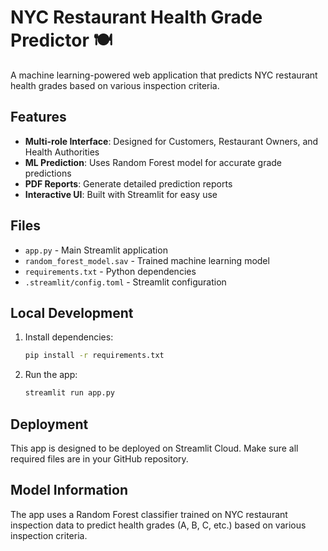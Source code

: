 # NYC Restaurant Health Grade Predictor 🍽️

A machine learning-powered web application that predicts NYC restaurant health grades based on various inspection criteria.

## Features

- **Multi-role Interface**: Designed for Customers, Restaurant Owners, and Health Authorities
- **ML Prediction**: Uses Random Forest model for accurate grade predictions
- **PDF Reports**: Generate detailed prediction reports
- **Interactive UI**: Built with Streamlit for easy use

## Files

- `app.py` - Main Streamlit application
- `random_forest_model.sav` - Trained machine learning model
- `requirements.txt` - Python dependencies
- `.streamlit/config.toml` - Streamlit configuration

## Local Development

1. Install dependencies:
   ```bash
   pip install -r requirements.txt
   ```

2. Run the app:
   ```bash
   streamlit run app.py
   ```

## Deployment

This app is designed to be deployed on Streamlit Cloud. Make sure all required files are in your GitHub repository.

## Model Information

The app uses a Random Forest classifier trained on NYC restaurant inspection data to predict health grades (A, B, C, etc.) based on various inspection criteria.